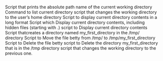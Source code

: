 Script that prints the absolute path name of the current working directory
Command to list current directory
script that changes the working directory to the user’s home directory
Script to display current directory contents in a long format
Script which Display current directory contents, including hidden files (starting with .)
 script to Display current directory contents
Script thatcreates a directory named my_first_directory in the /tmp/ directory
Script to Move the file betty from /tmp/ to /tmp/my_first_directory
Script to Delete the file betty
script to Delete the directory my_first_directory that is in the /tmp directory
script that changes the working directory to the previous one.
